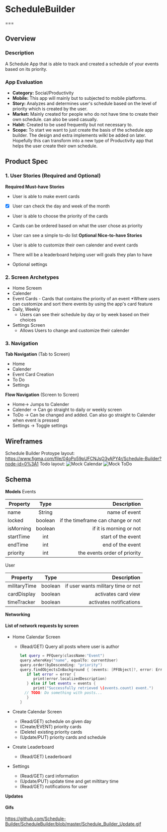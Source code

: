 # ScheduleBuilder

===
## Overview
### Description
 A Schedule App that is able to track and created a schedule of your events based on its priority.
### App Evaluation
- **Category:** Social/Productivity
- **Mobile:** This app will mainly but to subjected to mobile platforms.
- **Story:** Analyzes and determines user's schedule based on the level of priority which is created by the user.
- **Market:** Mainly created for people who do not have time to create their own schedule. can also be used casually. 
- **Habit:** Created to be used frequently but not necessary to.
- **Scope:** To start we want to just create the basis of the schedule app builder. The design and extra implements wilkl be added on later. Hopefully this can transform into a new type of Productivity app that helps the user create their own schedule.

## Product Spec
### 1. User Stories (Required and Optional)

**Required Must-have Stories**

* User is able to make event cards
-[x] User can check the day and week of the month
* User is able to choose the priority of the cards
* Cards can be ordered based on what the user chose as priority
* User can see a simple to-do list
**Optional Nice-to-have Stories**

* User is able to customize their own calender and event cards
* There will be a leaderboard helping user will goals they plan to have
* Optional settings


### 2. Screen Archetypes

* Home Screem
* Calender
* Event Cards  - Cards that contains the priority of an event
   *Where users can customize and sort there events by using the app's card feature
* Daily, Weekly
   * Users can see their schedule by day or by week based on their choices
* Settings Screen
   * Allows Users to change and customize their calender

### 3. Navigation

**Tab Navigation** (Tab to Screen)

* Home
* Calender
* Event Card Creation
* To Do
* Settings


**Flow Navigation** (Screen to Screen)
* Home-> Jumps to Calender
* Calender -> Can go straight to daily or weekly screen
* ToDo -> Can be changed and added. Can also go straight to Calender when event is pressed
* Settings -> Toggle settings

## Wireframes
Schedule Builder Protoype layout: https://www.figma.com/file/04oPo59pUFCNJsO3yAPY4r/Schedule-Builder?node-id=0%3A1
Todo layout:
<img src='mobileappcalendarmock.png' title='Mock Calendar' width='' alt='Mock Calendar' />
<img src='To_Do_List_Mockup.png' title='Mock ToDo' width='' alt='Mock ToDo' />

## Schema

**Models**
Events

| Property      | Type          | Description  |
| ------------- |:-------------:| ------------:|
| name      | String       | name of event                       |
| locked    | boolean      | if the timeframe can change or not  |
| isMorning | boolean      | if it is morning or not             |
| startTime | int          | start of the event                  | 
| endTime   | int          | end of the event                    |       
| priority  | int          | the events order of priority        |

User 

| Property      | Type          | Description  |
| ------------- |:-------------:| ------------:|
| militaryTime  | boolean      | if user wants military time or not |
| cardDisplay   | boolean      | activates card view                |
| timeTracker   | boolean      | activates notifications            |


**Networking**
#### List of network requests by screen
   - Home Calendar Screen
      - (Read/GET) Query all posts where user is author
         ```swift
         let query = PFQuery(className:"Event")
         query.whereKey("name", equalTo: currentUser)
         query.order(byDescending: "priority")
         query.findObjectsInBackground { (events: [PFObject]?, error: Error?) in
            if let error = error { 
               print(error.localizedDescription)
            } else if let events = events {
               print("Successfully retrieved \(events.count) event.")
           // TODO: Do something with posts...
            }
         }
         ```
   - Create Calendar Screen  
      - (Read/GET) schedule on given day
      - (Create/EVENT) priority cards
      - (Delete) existing priority cards
      - (Update/PUT) priority cards and schedule
   - Create Leaderboard
      - (Read/GET) Leaderboard 

   - Settings
      - (Read/GET) card information
      - (Update/PUT) update time and get miltitary time
      - (Read/GET) notifications for user


**Updates**
#### Gifs
https://github.com/Schedule-Builder/ScheduleBuilder/blob/master/Schedule_Builder_Update.gif
     
